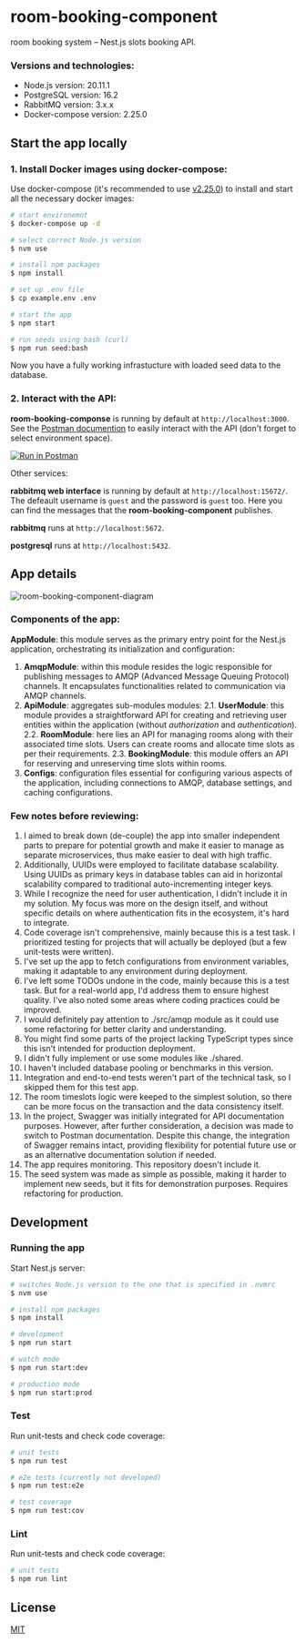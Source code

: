 
# room-booking-component

room booking system – Nest.js slots booking API.
### Versions and technologies:
* Node.js version: 20.11.1
* PostgreSQL version: 16.2
* RabbitMQ version: 3.x.x
* Docker-compose version: 2.25.0

## Start the app locally

### 1. Install Docker images using docker-compose:

Use docker-compose (it's recommended to use [v2.25.0](https://github.com/docker/compose/releases/tag/v2.25.0)) to install and start all the necessary docker images:
```bash
# start environemnt
$ docker-compose up -d

# select correct Node.js version
$ nvm use

# install npm packages
$ npm install

# set up .env file
$ cp example.env .env

# start the app
$ npm start

# run seeds using bash (curl)
$ npm run seed:bash
```

Now you have a fully working infrastucture with loaded seed data to the database.

### 2. Interact with the API:
**room-booking-componse** is running by default at ```http://localhost:3000```.
See the [Postman documention](https://www.postman.com/solar-shadow-465709/workspace/room-booking-component/request/15566154-69d8bdad-3422-4877-89ec-6d3ec1c70fd4) to easily interact with the API (don't forget to select environment space).

[![Run in Postman](https://run.pstmn.io/button.svg)](https://app.getpostman.com/run-collection/15566154-8ab9e8d2-cebf-4047-afc3-d2d4fef5b81b?action=collection%2Ffork&collection-url=entityId%3D15566154-8ab9e8d2-cebf-4047-afc3-d2d4fef5b81b%26entityType%3Dcollection%26workspaceId%3D30fe5013-2743-4621-a94a-cf3080c3061c#?env%5Blocal-dev%5D=W3sia2V5IjoiYXBpVXJsIiwidmFsdWUiOiJodHRwOi8vbG9jYWxob3N0OjMwMDAiLCJlbmFibGVkIjp0cnVlLCJ0eXBlIjoiZGVmYXVsdCIsInNlc3Npb25WYWx1ZSI6Imh0dHA6Ly9sb2NhbGhvc3Q6MzAwMCIsInNlc3Npb25JbmRleCI6MH1d)

Other services:

**rabbitmq web interface** is running by default at ```http://localhost:15672/```. The defeault username is ```guest``` and the password is ```guest``` too. Here you can find the messages that the **room-booking-component** publishes.

**rabbitmq** runs at ```http://localhost:5672```.

**postgresql** runs at ```http://localhost:5432```.

## App details
![room-booking-component-diagram](https://github.com/RobertWhip/room-booking-component/assets/22663206/6fe8d95b-0f83-4bfd-8535-30ce71bfabd8)

### Components of the app:
**AppModule**: this module serves as the primary entry point for the Nest.js application, orchestrating its initialization and configuration:
1. **AmqpModule**: within this module resides the logic responsible for publishing messages to AMQP (Advanced Message Queuing Protocol) channels. It encapsulates functionalities related to communication via AMQP channels.
2. **ApiModule**: aggregates sub-modules modules:
	2.1. **UserModule**: this module provides a straightforward API for creating and retrieving user entities within the application (without *authorization* and *authentication*).
	2.2. **RoomModule**: here lies an API for managing rooms along with their associated time slots. Users can create rooms and allocate time slots as per their requirements.
	2.3. **BookingModule**: this module offers an API for reserving and unreserving time slots within rooms.
3. **Configs**: configuration files essential for configuring various aspects of the application, including connections to AMQP, database settings, and caching configurations.

### Few notes before reviewing:
1. I aimed to break down (de-couple) the app into smaller independent parts to prepare for potential growth and make it easier to manage as separate microservices, thus make easier to deal with high traffic.
2. Additionally, UUIDs were employed to facilitate database scalability. Using UUIDs as primary keys in database tables can aid in horizontal scalability compared to traditional auto-incrementing integer keys.
3. While I recognize the need for user authentication, I didn't include it in my solution. My focus was more on the design itself, and without specific details on where authentication fits in the ecosystem, it's hard to integrate.
4. Code coverage isn't comprehensive, mainly because this is a test task. I prioritized testing for projects that will actually be deployed (but a few unit-tests were written).
5. I've set up the app to fetch configurations from environment variables, making it adaptable to any environment during deployment.
6. I've left some TODOs undone in the code, mainly because this is a test task. But for a real-world app, I'd address them to ensure highest quality. I've also noted some areas where coding practices could be improved.
7. I would definitely pay attention to ./src/amqp module as it could use some refactoring for better clarity and understanding.
8. You might find some parts of the project lacking TypeScript types since this isn't intended for production deployment.
9. I didn't fully implement or use some modules like ./shared.
10. I haven't included database pooling or benchmarks in this version.
11. Integration and end-to-end tests weren't part of the technical task, so I skipped them for this test app.
12. The room timeslots logic were keeped to the simplest solution, so there can be more focus on the transaction and the data consistency itself.
13. In the project, Swagger was initially integrated for API documentation purposes. However, after further consideration, a decision was made to switch to Postman documentation. Despite this change, the integration of Swagger remains intact, providing flexibility for potential future use or as an alternative documentation solution if needed.
14. The app requires monitoring. This repository doesn't include it.
15. The seed system was made as simple as possible, making it harder to implement new seeds, but it fits for demonstration purposes. Requires refactoring for production.


## Development
### Running the app
Start Nest.js server:
```bash
# switches Node.js version to the one that is specified in .nvmrc
$ nvm use

# install npm packages
$ npm install

# development
$ npm run start

# watch mode
$ npm run start:dev

# production mode
$ npm run start:prod
```

### Test
Run unit-tests and check code coverage:

```bash
# unit tests
$ npm run test

# e2e tests (currently not developed)
$ npm run test:e2e

# test coverage
$ npm run test:cov
```

### Lint
Run unit-tests and check code coverage:

```bash
# unit tests
$ npm run lint
```

## License

[MIT](https://choosealicense.com/licenses/mit/)
